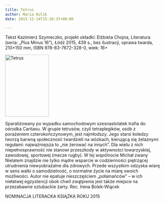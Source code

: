 ```yaml
---
title: Tetrus
author: Maria Kulik
date: 2015-12-14T15:36:37+00:00

---
```

Tekst Kazimierz Szymeczko, projekt okładki: Elżbieta Chojna, Literatura (seria: „Plus Minus 16”), Łódź 2015, 439 s., bez ilustracji, oprawa twarda, 210&#215;150 mm, ISBN 978-83-7672-328-0, wiek: 16+

<img class="alignnone size-medium wp-image-3006" src="http://www.ibby.pl/wp-content/uploads/2015/12/Tetrus-142x200.jpg" alt="Tetrus" width="142" height="200" srcset="http://www.ibby.pl/wp-content/uploads/2015/12/Tetrus-142x200.jpg 142w, http://www.ibby.pl/wp-content/uploads/2015/12/Tetrus-71x100.jpg 71w, http://www.ibby.pl/wp-content/uploads/2015/12/Tetrus-768x1083.jpg 768w, http://www.ibby.pl/wp-content/uploads/2015/12/Tetrus-426x600.jpg 426w, http://www.ibby.pl/wp-content/uploads/2015/12/Tetrus.jpg 1000w" sizes="(max-width: 142px) 100vw, 142px" />

Sparaliżowany po wypadku samochodowym szesnastolatek trafia do ośrodka Caritasu. W grupie tetrusów, czyli tetraplegików, osób z porażeniem czterokończynowym, jest najmłodszy. Jego starsi koledzy tworzą barwną społeczność twardzieli na wózkach, kierującą się żelaznymi regułami: najważniejsza to „nie żerować na innych”. Dla wielu z nich niepełnosprawność nie stanowi przeszkody w aktywności towarzyskiej, zawodowej, sportowej (mecze rugby). W tej wspólnocie Michał zwany Nielatem znajdzie nie tylko mądre wsparcie w codzienności piętrzącej utrudnienia niewyobrażalne dla zdrowych. Przede wszystkim odzyska wiarę w sens walki o samodzielność, o normalne życie na miarę swoich możliwości. Autor nie epatuje nieszczęściem „połamańców” – w ich niełatwej egzystencji obok chwil zwątpienia jest także miejsce na przezabawne sztubackie żarty. Rec. Irena Bolek-Wiącek

NOMINACJA LITERACKA KSIĄŻKA ROKU 2015

 
